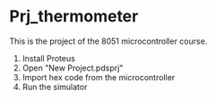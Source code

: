 # Prj_thermometer
This is the project of the 8051 microcontroller course.

1. Install Proteus
2. Open "New Project.pdsprj"
3. Import hex code from the microcontroller
4. Run the simulator
